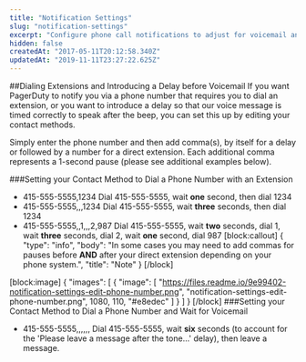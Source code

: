 ```yaml
---
title: "Notification Settings"
slug: "notification-settings"
excerpt: "Configure phone call notifications to adjust for voicemail and phone extension numbers"
hidden: false
createdAt: "2017-05-11T20:12:58.340Z"
updatedAt: "2019-11-11T23:27:22.625Z"
---
```

##Dialing Extensions and Introducing a Delay before Voicemail
If you want PagerDuty to notify you via a phone number that requires you to dial an extension, or you want to introduce a delay so that our voice message is timed correctly to speak after the beep, you can set this up by editing your contact methods.

Simply enter the phone number and then add comma(s), by itself for a delay or followed by a number for a direct extension. Each additional comma represents a 1-second pause (please see additional examples below).

###Setting your Contact Method to Dial a Phone Number with an Extension
- 415-555-5555,1234
    Dial 415-555-5555, wait **one** second, then dial 1234
- 415-555-5555,,,1234
   Dial 415-555-5555, wait **three** seconds, then dial 1234
- 415-555-5555,,1,,,2,987
    Dial 415-555-5555, wait **two** seconds, dial 1, wait **three** seconds, dial 2, wait **one** second, dial 987
[block:callout]
{
  "type": "info",
  "body": "In some cases you may need to add commas for pauses before **AND** after your direct extension depending on your phone system.",
  "title": "Note"
}
[/block]

[block:image]
{
  "images": [
    {
      "image": [
        "https://files.readme.io/9e99402-notification-settings-edit-phone-number.png",
        "notification-settings-edit-phone-number.png",
        1080,
        110,
        "#e8edec"
      ]
    }
  ]
}
[/block]
###Setting your Contact Method to Dial a Phone Number and Wait for Voicemail
- 415-555-5555,,,,,,
    Dial 415-555-5555, wait **six** seconds (to account for the 'Please leave a message after the tone...' delay), then leave a message.